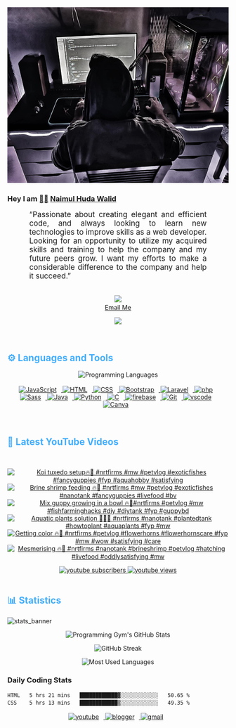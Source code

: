 <!-- ![github_cover_banner](https://www.digitalsolutionservices.com/img/services/web%20development.gif)-->

<div align="center" style="display:block;">
    <img height="400px" width="100%" alt="github cover banner" src="https://raw.githubusercontent.com/NaimulHudaWalid/NaimulHudaWalid/main/272276268_3114779035434264_920860974401480824_n.jpg"/> 
</div>

### Hey I am [👨🏻‍][facebook] [Naimul Huda Walid][youtube]



<p align:"center" style="text-align: justify; margin: 0 50px; font-size: 17px;" >
   “Passionate about creating elegant and efficient code, and always looking to learn new technologies to improve skills as a web developer. Looking for an opportunity to utilize my acquired skills and training to help the company and my future peers grow. I want my efforts to make a considerable difference to the company and help it succeed.”
<br>
<br>
<div align="center">

![](https://visitor-badge.glitch.me/badge?page_id=NaimulHudaWalid)
    <br />
[Email Me](mailto:dev.naimulhuda@gmail.com)
</div>
</p>
<!-- Typing SVG by DenverCoder1 - https://github.com/DenverCoder1/readme-typing-svg -->
<p align="center">
<!--   <a href="https://github.com/DenverCoder1/readme-typing-svg"> -->
    <img src="https://readme-typing-svg.herokuapp.com?color=E22FE4&width=380&height=45&lines=Open-Source+Enthusiast;Learning+In+Public;Empowering+Others;Nice+To+Meet+You+...&center=true"></a>

</p>
<br>
<!-- Languages and Tools -->

<h2 style="color: #44AEFB">⚙️ Languages and Tools</h2>
<div align="center" style="display:block;">
    <img width="100px" alt="Programming Languages" src="https://user-images.githubusercontent.com/78341798/194531121-47b0119a-ce00-439d-b586-125f86acb098.png"/> 
</div>
<br>   
<!-- Icons Resources -->
<!-- https://devicon.dev/ -->
<!-- https://cdn.jsdelivr.net/npm/simple-icons@v3/icons/ -->
<div align="center">
  <a href="https://developer.mozilla.org/en-US/docs/Web/JavaScript" target="_blank" rel="noreferrer">
      <img  alt="JavaScript" height="50px" style="padding-right:10px;" src="https://cdn.jsdelivr.net/gh/devicons/devicon/icons/javascript/javascript-plain.svg"/>
  </a>
  
 
  <a href="https://developer.mozilla.org/en-US/docs/Web/HTML" target="_blank" rel="noreferrer">
      <img  alt="HTML" height="50px" style="padding-right:10px;" src="https://cdn.jsdelivr.net/gh/devicons/devicon/icons/html5/html5-original.svg"/>
  </a>
  <a href="https://developer.mozilla.org/en-US/docs/Web/CSS" target="_blank" rel="noreferrer">
      <img  alt="CSS" height="50px" style="padding-right:10px;" src="https://cdn.jsdelivr.net/gh/devicons/devicon/icons/css3/css3-original.svg"/>
  </a>
  <a href="https://getbootstrap.com/" target="_blank" rel="noreferrer">
      <img  alt="Bootstrap" height="50px" style="padding-right:10px;" src="https://cdn.jsdelivr.net/gh/devicons/devicon/icons/bootstrap/bootstrap-original.svg"/>
  </a> 
  <a href="https://laravel.com/" target="_blank" rel="noreferrer">
      <img  alt="Laravel" height="50px" style="padding-right:10px;" src="https://cdn.jsdelivr.net/gh/devicons/devicon/icons/laravel/laravel-plain.svg"/>
  </a>
  <a href="https://www.php.net/" target="_blank" rel="noreferrer">
      <img  alt="php" height="50px" style="padding-right:10px;" src="https://cdn.jsdelivr.net/gh/devicons/devicon/icons/php/php-original.svg"/>
  </a>
  <a href="https://sass-lang.com/" target="_blank" rel="noreferrer">
      <img  alt="Sass" height="50px" style="padding-right:10px;" src="https://cdn.jsdelivr.net/gh/devicons/devicon/icons/sass/sass-original.svg"/>
  </a>
  <a href="https://www.java.com/en/" target="_blank" rel="noreferrer">
      <img  alt="Java" height="50px" style="padding-right:10px;" src="https://cdn.jsdelivr.net/gh/devicons/devicon/icons/java/java-original.svg"/>
  </a>    
  <a href="https://www.python.org/" target="_blank" rel="noreferrer">
      <img  alt="Python" height="50px" style="padding-right:10px;" src="https://cdn.jsdelivr.net/gh/devicons/devicon/icons/python/python-original.svg"/>
  </a>
  <a href="https://www.cprogramming.com/" target="_blank" rel="noreferrer">
      <img  alt="C" height="50px" style="padding-right:10px;" src="https://cdn.jsdelivr.net/gh/devicons/devicon/icons/c/c-original.svg"/>
  </a>
  
  <a href="https://firebase.google.com/" target="_blank" rel="noreferrer">
      <img  alt="firebase" height="50px" style="padding-right:10px;" src="https://cdn.jsdelivr.net/gh/devicons/devicon/icons/firebase/firebase-plain.svg"/>
  </a>
 
  <a href="https://git-scm.com/" target="_blank" rel="noreferrer">
      <img  alt="Git" height="50px" style="padding-right:10px;" src="https://cdn.jsdelivr.net/gh/devicons/devicon/icons/git/git-original.svg"/>
  </a>
  
  <a href="https://code.visualstudio.com/" target="_blank" rel="noreferrer">
      <img  alt="vscode" height="50px" style="padding-right:10px;"src="https://cdn.jsdelivr.net/gh/devicons/devicon/icons/vscode/vscode-original.svg"/>
  </a>
  <a href="https://www.canva.com/" target="_blank" rel="noreferrer">
      <img  alt="Canva" height="50px" style="padding-right:10px;" src="https://cdn.jsdelivr.net/gh/devicons/devicon/icons/canva/canva-original.svg"/> 
  </a>
</div>
<br>
<br>

<!-- Latest YouTube Videos -->

<h2 style="color: #44AEFB">🎦 Latest YouTube Videos</h2>
<br />

<!-- Resource/Reference: https://github.com/DenverCoder1/github-readme-youtube-cards -->
<div class="youtube videos cards" align="center">

<!-- BEGIN YOUTUBE-CARDS -->
[![Koi tuxedo setup🔥🖤 #nrtfirms #mw #petvlog #exoticfishes #fancyguppies #fyp #aquahobby #satisfying](https://ytcards.demolab.com/?id=0mDch5HqivY&title=Koi+tuxedo+setup%F0%9F%94%A5%F0%9F%96%A4+%23nrtfirms+%23mw+%23petvlog+%23exoticfishes+%23fancyguppies+%23fyp+%23aquahobby+%23satisfying&lang=en&timestamp=1704815585&background_color=%230d1117&title_color=%23ffffff&stats_color=%23dedede&max_title_lines=1&width=250&border_radius=5 "Koi tuxedo setup🔥🖤 #nrtfirms #mw #petvlog #exoticfishes #fancyguppies #fyp #aquahobby #satisfying")](https://www.youtube.com/watch?v=0mDch5HqivY)
[![Brine shrimp feeding 🔥🖤 #nrtfirms #mw #petvlog #exoticfishes #nanotank #fancyguppies #livefood #bv](https://ytcards.demolab.com/?id=gDpZx_LOZ9g&title=Brine+shrimp+feeding+%F0%9F%94%A5%F0%9F%96%A4+%23nrtfirms+%23mw+%23petvlog+%23exoticfishes+%23nanotank+%23fancyguppies+%23livefood+%23bv&lang=en&timestamp=1704719917&background_color=%230d1117&title_color=%23ffffff&stats_color=%23dedede&max_title_lines=1&width=250&border_radius=5 "Brine shrimp feeding 🔥🖤 #nrtfirms #mw #petvlog #exoticfishes #nanotank #fancyguppies #livefood #bv")](https://www.youtube.com/watch?v=gDpZx_LOZ9g)
[![Mix guppy growing in a bowl 🔥🖤#nrtfirms #petvlog #mw #fishfarminghacks #diy #diytank #fyp #guppybd](https://ytcards.demolab.com/?id=tI4O6G5lP7A&title=Mix+guppy+growing+in+a+bowl+%F0%9F%94%A5%F0%9F%96%A4%23nrtfirms+%23petvlog+%23mw+%23fishfarminghacks+%23diy+%23diytank+%23fyp+%23guppybd&lang=en&timestamp=1704475316&background_color=%230d1117&title_color=%23ffffff&stats_color=%23dedede&max_title_lines=1&width=250&border_radius=5 "Mix guppy growing in a bowl 🔥🖤#nrtfirms #petvlog #mw #fishfarminghacks #diy #diytank #fyp #guppybd")](https://www.youtube.com/watch?v=tI4O6G5lP7A)
[![Aquatic plants solution 🖤🔥🌱 #nrtfirms #nanotank #plantedtank #howtoplant #aquaplants #fyp #mw](https://ytcards.demolab.com/?id=ARZzgCKBOEE&title=Aquatic+plants+solution+%F0%9F%96%A4%F0%9F%94%A5%F0%9F%8C%B1+%23nrtfirms+%23nanotank+%23plantedtank+%23howtoplant+%23aquaplants+%23fyp+%23mw&lang=en&timestamp=1704457127&background_color=%230d1117&title_color=%23ffffff&stats_color=%23dedede&max_title_lines=1&width=250&border_radius=5 "Aquatic plants solution 🖤🔥🌱 #nrtfirms #nanotank #plantedtank #howtoplant #aquaplants #fyp #mw")](https://www.youtube.com/watch?v=ARZzgCKBOEE)
[![Getting color 🔥🖤 #nrtfirms #petvlog #flowerhorns #flowerhornscare #fyp #mw #wow #satisfying #care](https://ytcards.demolab.com/?id=59Bo5D0jdzw&title=Getting+color+%F0%9F%94%A5%F0%9F%96%A4+%23nrtfirms+%23petvlog+%23flowerhorns+%23flowerhornscare+%23fyp+%23mw+%23wow+%23satisfying+%23care&lang=en&timestamp=1704369538&background_color=%230d1117&title_color=%23ffffff&stats_color=%23dedede&max_title_lines=1&width=250&border_radius=5 "Getting color 🔥🖤 #nrtfirms #petvlog #flowerhorns #flowerhornscare #fyp #mw #wow #satisfying #care")](https://www.youtube.com/watch?v=59Bo5D0jdzw)
[![Mesmerising 🔥🖤 #nrtfirms #nanotank #brineshrimp #petvlog #hatching #livefood #oddlysatisfying #mw](https://ytcards.demolab.com/?id=rUqLIwPQSXc&title=Mesmerising+%F0%9F%94%A5%F0%9F%96%A4+%23nrtfirms+%23nanotank+%23brineshrimp+%23petvlog+%23hatching+%23livefood+%23oddlysatisfying+%23mw&lang=en&timestamp=1704281031&background_color=%230d1117&title_color=%23ffffff&stats_color=%23dedede&max_title_lines=1&width=250&border_radius=5 "Mesmerising 🔥🖤 #nrtfirms #nanotank #brineshrimp #petvlog #hatching #livefood #oddlysatisfying #mw")](https://www.youtube.com/watch?v=rUqLIwPQSXc)
<!-- END YOUTUBE-CARDS -->
</div>

<!-- Begin Youtube Buttons -->
<!-- Resource/Reference:  https://github.com/DenverCoder1/custom-icon-badges -->
<div class="youtube buttons" align="center">
    <a href="https://www.youtube.com/channel/UCa3YaFwzSII0kKg3Nads2dQ"  target="_blank">
        <img alt="youtube subscribers" src="https://img.shields.io/youtube/channel/subscribers/UCa3YaFwzSII0kKg3Nads2dQ?logo=youtube&logoColor=red&style=for-the-badge"/>
    </a> 
    <a href="https://www.youtube.com/channel/UCa3YaFwzSII0kKg3Nads2dQ"  target="_blank">
        <img alt="youtube views" src="https://custom-icon-badges.demolab.com/youtube/channel/views/UCa3YaFwzSII0kKg3Nads2dQ?color=%23E05D44&logo=eye&logoColor=white&style=for-the-badge&labelColor=#555555"/>
    </a> 
</div>
<br>
<!-- End Youtube Buttons -->

<!-- Statistics -->

<h2 style="color: #44AEFB">📊 Statistics</h2>

![stats_banner](https://user-images.githubusercontent.com/78341798/194534778-d662496c-ae00-4e8d-ae9b-b90912054e7f.gif)

<!-- Begin Stats Cards -->
<!-- Resources:  -->
<!-- Github & Languages Stats: https://github.com/naimul15-12090/github-readme-stats --> 
<!-- Streak Stats: https://github.com/denvercoder1/github-readme-streak-stats -->
<!-- Change the value after ?username= to your GitHub username. -->
<div class="stats" align="center">

![Programming Gym's GitHub Stats](https://github-readme-stats.vercel.app/api?username=NaimulHudaWalid&hide=stars&count_private=true&show_icons=true&theme=algolia&border_radius=20)

![GitHub Streak](https://streak-stats.demolab.com?user=NaimulHudaWalid&count_private=true&theme=algolia&border_radius=22)

![Most Used Languages](https://github-readme-stats.vercel.app/api/top-langs/?username=NaimulHudaWalid&langs_count=8&layout=compact&show_icons=true&theme=algolia&border_radius=20)
    
<!-- ![Top Langs](https://github-readme-stats.vercel.app/api/top-langs/?username=naimul15-12090&langs_count=8) -->
<!-- [![Top Langs](https://github-readme-stats.vercel.app/api/top-langs/?username=naimul15-12090&layout=compact)](https://github.com/anuraghazra/github-readme-stats)
 -->
    
</div>
<!--  End Stats Cards -->



### Daily Coding Stats
<!--START_SECTION:waka-->

```txt
HTML   5 hrs 21 mins   ████████████▓░░░░░░░░░░░░   50.65 %
CSS    5 hrs 13 mins   ████████████▒░░░░░░░░░░░░   49.35 %
```

<!--END_SECTION:waka-->
<!-- Begin Footer -->
<!-- Icons Resources -->
<!-- https://devicon.dev/ -->
<div class="footer" align="center" style="margin:15px;">
    <a href="https://www.youtube.com/channel/UCa3YaFwzSII0kKg3Nads2dQ" target="_blank">
        <img  style="margin:0 10px 10px 0;" src="https://user-images.githubusercontent.com/78341798/194531650-698ef1b1-9cbd-4b4f-96ef-5a2ec4b5d7e6.svg" alt="youtube" width="40px"/>
    </a>
    <a href="https://www.linkedin.com/in/naimulhudawalid/" target="_blank">
        <img style="margin:0 10px 10px 0;" src="https://user-images.githubusercontent.com/78341798/194531458-b5dfeb1b-bad5-4dfa-909a-2e402262db9a.svg" alt="blogger" width="40px"/>
    </a>
    <a href="mailto:dev.naimulhuda@gmail.com" target="_blank">
        <img style="margin:0 10px 10px 0;" src="https://user-images.githubusercontent.com/78341798/194531383-ddb2b774-5bb9-491c-b601-4a4a7d9792fb.svg" alt="gmail" width="40px"/>
    </a>
</div>
<!-- End Footer -->

[youtube]: https://www.youtube.com/channel/UCa3YaFwzSII0kKg3Nads2dQ
[facebook]: https://www.facebook.com/profile.php?id=100007065945838
